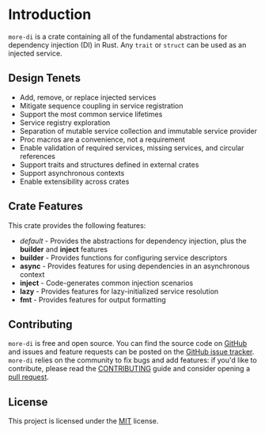 # Introduction

`more-di` is a crate containing all of the fundamental abstractions for dependency injection (DI) in Rust.
Any `trait` or `struct` can be used as an injected service.

## Design Tenets

- Add, remove, or replace injected services
- Mitigate sequence coupling in service registration
- Support the most common service lifetimes
- Service registry exploration
- Separation of mutable service collection and immutable service provider
- Proc macros are a convenience, not a requirement
- Enable validation of required services, missing services, and circular references
- Support traits and structures defined in external crates
- Support asynchronous contexts
- Enable extensibility across crates

## Crate Features

This crate provides the following features:

- _default_ - Provides the abstractions for dependency injection, plus the **builder** and **inject** features
- **builder** - Provides functions for configuring service descriptors
- **async** - Provides features for using dependencies in an asynchronous context
- **inject** - Code-generates common injection scenarios
- **lazy** - Provides features for lazy-initialized service resolution
- **fmt** - Provides features for output formatting

## Contributing

`more-di` is free and open source. You can find the source code on [GitHub](https://github.com/commonsensesoftware/more-rs-di)
and issues and feature requests can be posted on the [GitHub issue tracker](https://github.com/commonsensesoftware/more-rs-di/issues).
`more-di` relies on the community to fix bugs and add features: if you'd like to contribute, please read the
[CONTRIBUTING](https://github.com/commonsensesoftware/more-rs-di/blob/main/CONTRIBUTING.md) guide and consider opening
a [pull request](https://github.com/commonsensesoftware/more-rs-di/pulls).

## License

This project is licensed under the [MIT](https://github.com/commonsensesoftware/more-rs-di/blob/main/LICENSE) license.